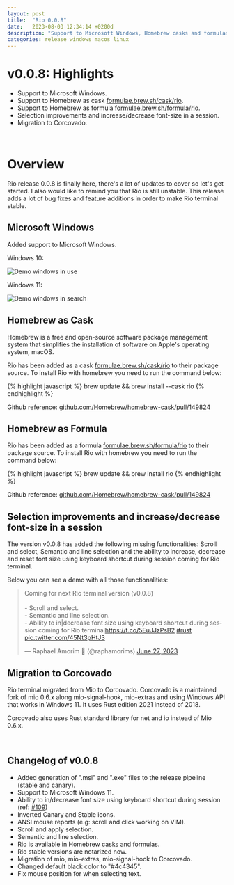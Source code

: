 ```yaml
---
layout: post
title:  "Rio 0.0.8"
date:   2023-08-03 12:34:14 +0200d
description: "Support to Microsoft Windows, Homebrew casks and formulas, migration to Corcovado, selection improvements and increase/decrease font-size in a session."
categories: release windows macos linux
---
```


<script async src="https://platform.twitter.com/widgets.js" charset="utf-8"></script>

# v0.0.8: Highlights

- Support to Microsoft Windows.
- Support to Homebrew as cask [formulae.brew.sh/cask/rio](https://formulae.brew.sh/cask/rio).
- Support to Homebrew as formula [formulae.brew.sh/formula/rio](https://formulae.brew.sh/formula/rio).
- Selection improvements and increase/decrease font-size in a session.
- Migration to Corcovado.

<br/>

# Overview

Rio release 0.0.8 is finally here, there's a lot of updates to cover so let's get started. I also would like to remind you that Rio is still unstable. This release adds a lot of bug fixes and feature additions in order to make Rio terminal stable.

## Microsoft Windows

Added support to Microsoft Windows.

Windows 10:

![Demo windows in use](/rio/assets/posts/0.0.8/demo-windows-10.png)

Windows 11:

![Demo windows in search](/rio/assets/posts/0.0.8/demo-windows-11.png)

## Homebrew as Cask

Homebrew is a free and open-source software package management system that simplifies the installation of software on Apple's operating system, macOS.

Rio has been added as a cask [formulae.brew.sh/cask/rio](https://formulae.brew.sh/cask/rio) to their package source. To install Rio with homebrew you need to run the command below:

{% highlight javascript %}
brew update && brew install --cask rio
{% endhighlight %}

Github reference: [github.com/Homebrew/homebrew-cask/pull/149824](https://github.com/Homebrew/homebrew-cask/pull/149824)

## Homebrew as Formula

Rio has been added as a formula [formulae.brew.sh/formula/rio](https://formulae.brew.sh/formula/rio) to their package source. To install Rio with homebrew you need to run the command below:

{% highlight javascript %}
brew update && brew install rio
{% endhighlight %}

Github reference: [github.com/Homebrew/homebrew-cask/pull/149824](https://github.com/Homebrew/homebrew-core/pull/134295)

## Selection improvements and increase/decrease font-size in a session 

The version v0.0.8 has added the following missing functionalities: Scroll and select, Semantic and line selection and the ability to increase, decrease and reset font size using keyboard shortcut during session coming for Rio terminal.

Below you can see a demo with all those functionalities:

<blockquote class="twitter-tweet" data-lang="en"><p lang="en" dir="ltr">Coming for next Rio terminal version (v0.0.8)<br><br>- Scroll and select.<br>- Semantic and line selection.<br>- Ability to in|decrease font size using keyboard shortcut during session coming for Rio terminal<a href="https://t.co/5EuJJzPsB2">https://t.co/5EuJJzPsB2</a> <a href="https://twitter.com/hashtag/rust?src=hash&amp;ref_src=twsrc%5Etfw">#rust</a> <a href="https://t.co/45Nt3pHtJ3">pic.twitter.com/45Nt3pHtJ3</a></p>&mdash; Raphael Amorim 🦀 (@raphamorims) <a href="https://twitter.com/raphamorims/status/1673705339336761344?ref_src=twsrc%5Etfw">June 27, 2023</a></blockquote>

## Migration to Corcovado

Rio terminal migrated from Mio to Corcovado. Corcovado is a maintained fork of mio 0.6.x along mio-signal-hook, mio-extras and using Windows API that works in Windows 11. It uses Rust edition 2021 instead of 2018.

Corcovado also uses Rust standard library for net and io instead of Mio 0.6.x.

<br/>

## Changelog of v0.0.8

- Added generation of ".msi" and ".exe" files to the release pipeline (stable and canary).
- Support to Microsoft Windows 11.
- Ability to in/decrease font size using keyboard shortcut during session (ref: [#109](https://github.com/raphamorim/rio/issues/109))
- Inverted Canary and Stable icons.
- ANSI mouse reports (e.g: scroll and click working on VIM).
- Scroll and apply selection.
- Semantic and line selection.
- Rio is available in Homebrew casks and formulas.
- Rio stable versions are notarized now.
- Migration of mio, mio-extras, mio-signal-hook to Corcovado.
- Changed default black color to "#4c4345".
- Fix mouse position for when selecting text.